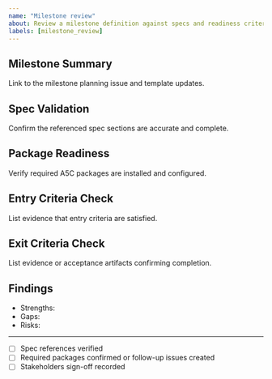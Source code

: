 ```yaml
---
name: "Milestone review"
about: Review a milestone definition against specs and readiness criteria
labels: [milestone_review]
---
```


## Milestone Summary
Link to the milestone planning issue and template updates.

## Spec Validation
Confirm the referenced spec sections are accurate and complete.

## Package Readiness
Verify required A5C packages are installed and configured.

## Entry Criteria Check
List evidence that entry criteria are satisfied.

## Exit Criteria Check
List evidence or acceptance artifacts confirming completion.

## Findings
- Strengths:
- Gaps:
- Risks:

---
- [ ] Spec references verified
- [ ] Required packages confirmed or follow-up issues created
- [ ] Stakeholders sign-off recorded
